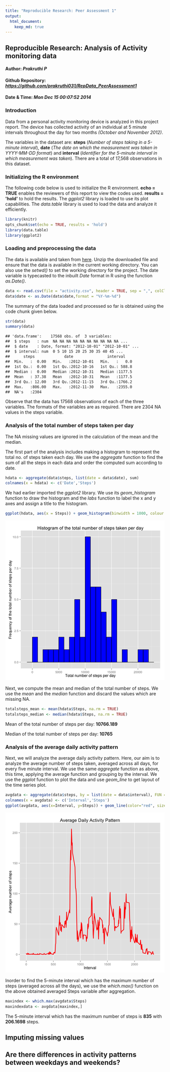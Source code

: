 ```yaml
---
title: "Reproducible Research: Peer Assessment 1"
output: 
  html_document:
    keep_md: true
---
```


## Reproducible Research: Analysis of Activity monitoring data
#### Author: *Prakruthi P*
#### Github Repository: *https://github.com/prakruthi031/RepData_PeerAssessment1*

#### Date & Time: *Mon Dec 15 00:07:52 2014*

### Introduction
Data from a personal activity monitoring device is analyzed in this project report. The device has collected activity of an individual at 5 minute intervals throughout the day for two months *(October and November 2012)*.

The variables in the dataset are: **steps** (*Number of steps taking in a 5-minute interval*), **date** (*The date on which the measurement was taken in YYYY-MM-DD format*) and **interval** (*Identifier for the 5-minute interval in which measurement was taken*). There are a total of 17,568 observations in this dataset.

### Initializing the R environment

The following code below is used to initialize the R environment. **echo = TRUE** enables the reviewers of this report to view the codes used. **results = 'hold'** to hold the results. The *ggplot2* library is loaded to use its plot capabilities. The *data.table* library is used to load the data and analyze it efficiently.


```r
library(knitr)
opts_chunk$set(echo = TRUE, results = 'hold')
library(data.table)
library(ggplot2)
```

### Loading and preprocessing the data

The data is available and taken from [here](https://d396qusza40orc.cloudfront.net/repdata%2Fdata%2Factivity.zip). Unzip the downloaded file and ensure that the data is available in the current working directory. You can also use the *setwd()* to set the working directory for the project. The date variable is typecasted to the inbuilt *Date* format in R using the function *as.Date()*.


```r
data <- read.csv(file = "activity.csv", header = TRUE, sep = ",", colClasses = c('numeric','character','numeric'))
data$date <- as.Date(data$date,format = "%Y-%m-%d")
```
The summary of the data loaded and processed so far is obtained using the code chunk given below.


```r
str(data)
summary(data)
```

```
## 'data.frame':	17568 obs. of  3 variables:
##  $ steps   : num  NA NA NA NA NA NA NA NA NA NA ...
##  $ date    : Date, format: "2012-10-01" "2012-10-01" ...
##  $ interval: num  0 5 10 15 20 25 30 35 40 45 ...
##      steps             date               interval     
##  Min.   :  0.00   Min.   :2012-10-01   Min.   :   0.0  
##  1st Qu.:  0.00   1st Qu.:2012-10-16   1st Qu.: 588.8  
##  Median :  0.00   Median :2012-10-31   Median :1177.5  
##  Mean   : 37.38   Mean   :2012-10-31   Mean   :1177.5  
##  3rd Qu.: 12.00   3rd Qu.:2012-11-15   3rd Qu.:1766.2  
##  Max.   :806.00   Max.   :2012-11-30   Max.   :2355.0  
##  NA's   :2304
```

Observe that the data has 17568 observations of each of the three variables. The formats of the variables are as required. There are 2304 NA values in the steps variable.

### Analysis of the total number of steps taken per day

The NA missing values are ignored in the calculation of the mean and the median.

The first part of the analysis includes making a histogram to represent the total no. of steps taken each day. We use the *aggregate* function to find the sum of all the steps in each data and order the computed sum according to date. 


```r
hdata <- aggregate(data$steps, list(date = data$date), sum)
colnames(x = hdata) <- c('Date','Steps')
```

We had earlier imported the *ggplot2* library. We use its *geom_histogram* function to draw the histogram and the *labs* function to label the x and y axes and assign a title to the histogram.


```r
ggplot(hdata, aes(x = Steps)) + geom_histogram(binwidth = 1000, colour = "black", fill = "blue") + labs(title = 'Histogram of the total number of steps taken per day', x = "Total number of steps per day", y = "Frequency of the total number of steps per day")
```

![plot of chunk hist_plot](figure/hist_plot-1.png) 

Next, we compute the mean and median of the total number of steps. We use the *mean* and the *median* function and discard the values which are missing NA.


```r
totalsteps_mean <- mean(hdata$Steps, na.rm = TRUE)
totalsteps_median <- median(hdata$Steps, na.rm = TRUE)
```

Mean of the total number of steps per day: **10766.189**

Median of the total number of steps per day: **10765**

### Analysis of the average daily activity pattern

Next, we will analyze the average daily activity pattern. Here, our aim is to analyze the average number of steps taken, averaged across all days, for every five minute interval. We use the same *aggregate* function as above, this time, applying the average function and grouping by the interval. We use the *ggplot* function to plot the data and use *geom_line* to get layout of the time series plot.


```r
avgdata <- aggregate(data$steps, by = list(date = data$interval), FUN = mean, na.rm = TRUE)
colnames(x = avgdata) <- c('Interval','Steps')
ggplot(avgdata, aes(x=Interval, y=Steps)) + geom_line(color="red", size=1) + labs(title="Average Daily Activity Pattern", x="Interval", y="Average number of steps")
```

![plot of chunk avg_activity_pattern](figure/avg_activity_pattern-1.png) 

Inorder to find the 5-minute interval which has the maximum number of steps (averaged across all the days), we use the *which.max()* function on the above obtained averaged Steps variable after aggregation.   


```r
maxindex <- which.max(avgdata$Steps)
maxindexdata <- avgdata[maxindex,]
```

The 5-minute interval which has the maximum number of steps is **835** with **206.1698** steps.

## Imputing missing values



## Are there differences in activity patterns between weekdays and weekends?
